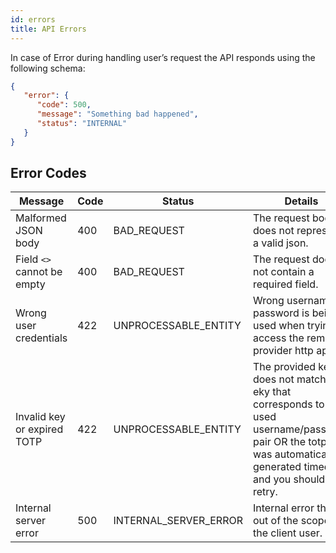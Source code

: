 ```yaml
---
id: errors
title: API Errors
---
```



In case of Error during handling user’s request the API responds using the following schema:

```json
{
   "error": {
      "code": 500,
      "message": "Something bad happened",
      "status": "INTERNAL"
   }
}
```
## Error Codes

Message | Code | Status | Details
------|------|----------|------------------
Malformed JSON body | 400 | BAD_REQUEST | The request body does not represent a valid json.
Field `<>` cannot be empty | 400 | BAD_REQUEST | The request does not contain a required field.
Wrong user credentials | 422 | UNPROCESSABLE_ENTITY | Wrong username or password is being used when trying to access the remote provider http api.
Invalid key or expired TOTP | 422 | UNPROCESSABLE_ENTITY | The provided key does not match the eky that corresponds to the used username/password pair OR the totp that was automatically generated timed out and you should retry.
Internal server error | 500 | INTERNAL_SERVER_ERROR | Internal error that is out of the scope of the client user.

